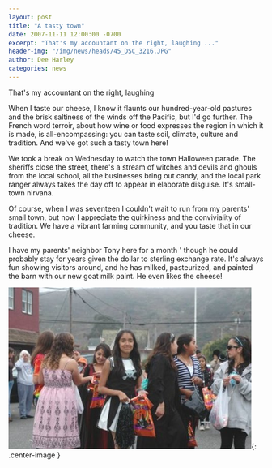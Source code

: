 ```yaml
---
layout: post
title: "A tasty town"
date: 2007-11-11 12:00:00 -0700
excerpt: "That's my accountant on the right, laughing ..."
header-img: "/img/news/heads/45_DSC_3216.JPG"
author: Dee Harley
categories: news
---
```

That's my accountant on the right, laughing

When I taste our cheese, I know it flaunts our hundred-year-old
pastures and the brisk saltiness of the winds off the Pacific, but I'd
go further. The French word terroir, about how wine or food expresses
the region in which it is made, is all-encompassing: you can taste
soil, climate, culture and tradition. And we've got such a tasty town
here!

We took a break on Wednesday to watch the town Halloween parade. The
sheriffs close the street, there's a stream of witches and devils and
ghouls from the local school, all the businesses bring out candy, and
the local park ranger always takes the day off to appear in elaborate
disguise. It's small-town nirvana.

Of course, when I was seventeen I couldn't wait to run from my
parents' small town, but now I appreciate the quirkiness and the
conviviality of tradition. We have a vibrant farming community, and
you taste that in our cheese.

I have my parents' neighbor Tony here for a month ' though he could
probably stay for years given the dollar to sterling exchange rate.
It's always fun showing visitors around, and he has milked,
pasteurized, and painted the barn with our new goat milk paint. He
even likes the cheese!

![image](/img/news/45_DSC_3209.JPG){: .center-image }

